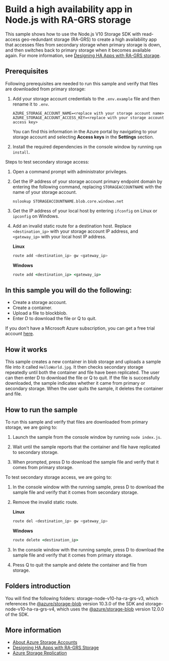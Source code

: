 # Build a high availability app in Node.js with RA-GRS storage

This sample shows how to use the Node.js V10 Storage SDK with read-access geo-redundant storage (RA-GRS) to create a high availability app that accesses files from secondary storage when primary storage is down, and then switches back to primary storage when it becomes available again. For more information, see [Designing HA Apps with RA-GRS storage](https://docs.microsoft.com/azure/storage/common/storage-designing-ha-apps-with-ragrs).

## Prerequisites

Following prerequisites are needed to run this sample and verify that files are downloaded from primary storage:

1. Add your storage account credentials to the `.env.example` file and then rename it to `.env`.

    ```
    AZURE_STORAGE_ACCOUNT_NAME=<replace with your storage account name>
    AZURE_STORAGE_ACCOUNT_ACCESS_KEY=<replace with your storage account access key>
    ```

    You can find this information in the Azure portal by navigating to your storage account and selecting **Access keys** in the **Settings** section. 

2. Install the required dependencies in the console window by running `npm install`.

Steps to test secondary storage access:

1. Open a command prompt with administrator privileges.

2. Get the IP address of your storage account primary endpoint domain by entering the following command, replacing `STORAGEACCOUNTNAME` with the name of your storage account.

    ```
    nslookup STORAGEACCOUNTNAME.blob.core.windows.net
    ```

3. Get the IP address of your local host by entering `ifconfig` on Linux or `ipconfig` on Windows.

4. Add an invalid static route for a destination host. Replace `<destination_ip>` with your storage account IP address, and `<gateway_ip>` with your local host IP address.

    **Linux**

    ```bash
    route add <destination_ip> gw <gateway_ip>
    ```

    **Windows**

    ```cmd
    route add <destination_ip> <gateway_ip>
    ```

## In this sample you will do the following: 

* Create a storage account.
* Create a container.
* Upload a file to blockblob.
* Enter D to download the file or Q to quit.

If you don't have a Microsoft Azure subscription, you can get a free trial account <a href="http://go.microsoft.com/fwlink/?LinkId=330212">here</a>.

## How it works

This sample creates a new container in blob storage and uploads a sample file into it called `HelloWorld.jpg`. It then checks secondary storage repeatedly until both the container and file have been replicated. The user can then enter D to download the file or Q to quit. If the file is successfully downloaded, the sample indicates whether it came from primary or secondary storage. When the user quits the sample, it deletes the container and file. 

## How to run the sample

To run this sample and verify that files are downloaded from primary storage, we are going to:

1. Launch the sample from the console window by running `node index.js`.

2. Wait until the sample reports that the container and file have replicated to secondary storage.

3. When prompted, press D to download the sample file and verify that it comes from primary storage.

To test secondary storage access, we are going to:

1. In the console window with the running sample, press D to download the sample file and verify that it comes from secondary storage.

2. Remove the invalid static route.

    **Linux**

    ```bash
    route del <destination_ip> gw <gateway_ip>
    ```

    **Windows**

    ```cmd
    route delete <destination_ip>
    ```

3. In the console window with the running sample, press D to download the sample file and verify that it comes from primary storage. 

4. Press Q to quit the sample and delete the container and file from storage.

## Folders introduction

You will find the following folders: storage-node-v10-ha-ra-grs-v3, which references the [@azure/storage-blob](https://www.npmjs.com/package/@azure/storage-blob/v/10.3.0) version 10.3.0 of the SDK and storage-node-v10-ha-ra-grs-v4, which uses the [@azure/storage-blob](https://www.npmjs.com/package/@azure/storage-blob/v/12.0.0) version 12.0.0 of the SDK.

## More information

- [About Azure Storage Accounts](https://docs.microsoft.com/azure/storage/storage-create-storage-account)
- [Designing HA Apps with RA-GRS Storage](https://docs.microsoft.com/azure/storage/common/storage-designing-ha-apps-with-ragrs)
- [Azure Storage Replication](https://docs.microsoft.com/azure/storage/storage-redundancy)